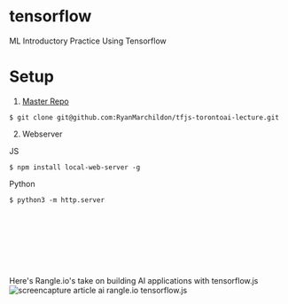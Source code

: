 # tensorflow
ML Introductory Practice Using Tensorflow


# Setup

1. [Master Repo](https://github.com/RyanMarchildon/tfjs-torontoai-lecture)
```
$ git clone git@github.com:RyanMarchildon/tfjs-torontoai-lecture.git
```

2. Webserver

JS
```
$ npm install local-web-server -g
```

Python
```
$ python3 -m http.server
```

<br />
<br />
<br />
<br />
<br />
<br />

Here's Rangle.io's take on building AI applications with tensorflow.js
![screencapture article ai rangle.io tensorflow.js](img/rangle-io-blog-bringing-artificial-intelligence-to-the-browser-with-tensorflow-js-2019-05-02-18_34_06.png)
